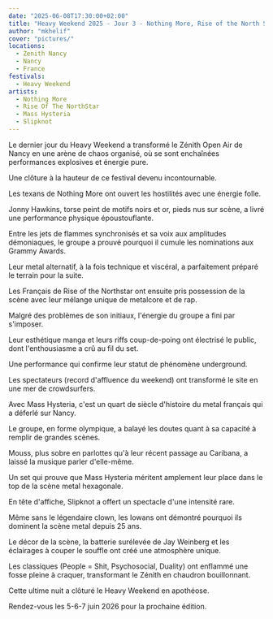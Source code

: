 ```yaml
---
date: "2025-06-08T17:30:00+02:00"
title: "Heavy Weekend 2025 - Jour 3 - Nothing More, Rise of the North Star, Mass Hysteria, Slipknot"
author: "mkhelif"
cover: "pictures/"
locations:
  - Zenith Nancy
  - Nancy
  - France
festivals:
  - Heavy Weekend
artists:
  - Nothing More
  - Rise Of The NorthStar
  - Mass Hysteria
  - Slipknot
---
```


Le dernier jour du Heavy Weekend a transformé le Zénith Open Air de Nancy en une arène de chaos organisé, où se sont
enchaînées performances explosives et énergie pure.

Une clôture à la hauteur de ce festival devenu incontournable.

Les texans de Nothing More ont ouvert les hostilités avec une énergie folle.

Jonny Hawkins, torse peint de motifs noirs et or, pieds nus sur scène, a livré une performance physique époustouflante.

Entre les jets de flammes synchronisés et sa voix aux amplitudes démoniaques, le groupe a prouvé pourquoi il cumule les
nominations aux Grammy Awards.

Leur metal alternatif, à la fois technique et viscéral, a parfaitement préparé le terrain pour la suite.

Les Français de Rise of the Northstar ont ensuite pris possession de la scène avec leur mélange unique de metalcore et
de rap.

Malgré des problèmes de son initiaux, l'énergie du groupe a fini par s'imposer.

Leur esthétique manga et leurs riffs coup-de-poing ont électrisé le public, dont l'enthousiasme a crû au fil du set.

Une performance qui confirme leur statut de phénomène underground.

Les spectateurs (record d'affluence du weekend) ont transformé le site en une mer de crowdsurfers.

Avec Mass Hysteria, c'est un quart de siècle d'histoire du metal français qui a déferlé sur Nancy.

Le groupe, en forme olympique, a balayé les doutes quant à sa capacité à remplir de grandes scènes.

Mouss, plus sobre en parlottes qu'à leur récent passage au Caribana, a laissé la musique parler d'elle-même.

Un set qui prouve que Mass Hysteria méritent amplement leur place dans le top de la scène metal hexagonale.

En tête d'affiche, Slipknot a offert un spectacle d'une intensité rare.

Même sans le légendaire clown, les Iowans ont démontré pourquoi ils dominent la scène metal depuis 25 ans.

Le décor de la scène, la batterie surélevée de Jay Weinberg et les éclairages à couper le souffle ont créé une
atmosphère unique.

Les classiques (People = Shit, Psychosocial, Duality) ont enflammé une fosse pleine à craquer, transformant le Zénith en
chaudron bouillonnant.

Cette ultime nuit a clôturé le Heavy Weekend en apothéose.

Rendez-vous les 5-6-7 juin 2026 pour la prochaine édition.
